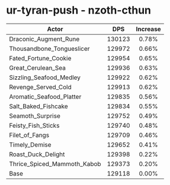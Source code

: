 # ur-tyran-push - nzoth-cthun
| Actor | DPS | Increase |
|---|:---:|:---:|
|Draconic_Augment_Rune|130123|0.78%|
|Thousandbone_Tongueslicer|129972|0.66%|
|Fated_Fortune_Cookie|129954|0.65%|
|Great_Cerulean_Sea|129936|0.63%|
|Sizzling_Seafood_Medley|129922|0.62%|
|Revenge_Served_Cold|129913|0.62%|
|Aromatic_Seafood_Platter|129835|0.56%|
|Salt_Baked_Fishcake|129834|0.55%|
|Seamoth_Surprise|129752|0.49%|
|Feisty_Fish_Sticks|129740|0.48%|
|Filet_of_Fangs|129709|0.46%|
|Timely_Demise|129652|0.41%|
|Roast_Duck_Delight|129398|0.22%|
|Thrice_Spiced_Mammoth_Kabob|129373|0.20%|
|Base|129118|0.00%|
